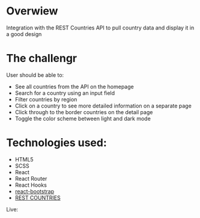 # Overwiew
Integration with the REST Countries API to pull country data and display it in a good design

# The challengr 
User should be able to:
- See all countries from the API on the homepage
- Search for a country using an input field
- Filter countries by region
- Click on a country to see more detailed information on a separate page
- Click through to the border countries on the detail page
- Toggle the color scheme between light and dark mode

# Technologies used:
- HTML5
- SCSS
- React
- React Router
- React Hooks
- [react-bootstrap](https://react-bootstrap.netlify.app/)
- [REST COUNTRIES](https://restcountries.com/)

Live: 


